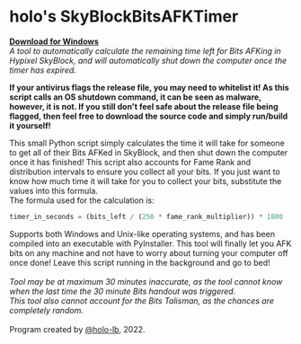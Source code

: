 # holo's SkyBlockBitsAFKTimer
**[Download for Windows](https://github.com/holo-lb/SkyBlockBitsAFKTimer/releases/download/v1.0/SkyBlockBitsAFKTimer-win.exe)**<br>
*A tool to automatically calculate the remaining time left for Bits AFKing in Hypixel SkyBlock, and will automatically shut down the computer once the timer has expired.*

**If your antivirus flags the release file, you may need to whitelist it! As this script calls an OS shutdown command, it can be seen as malware, however, it is not. If you still don't feel safe about the release file being flagged, then feel free to download the source code and simply run/build it yourself!**

This small Python script simply calculates the time it will take for someone to get all of their Bits AFKed in SkyBlock, and then shut down the computer once it has finished!
This script also accounts for Fame Rank and distribution intervals to ensure you collect all your bits. If you just want to know how much time it will take for you to collect your bits, substitute the values into this formula. <br>The formula used for the calculation is:
```py
timer_in_seconds = (bits_left / (250 * fame_rank_multiplier)) * 1800
```

Supports both Windows and Unix-like operating systems, and has been compiled into an executable with PyInstaller.
This tool will finally let you AFK bits on any machine and not have to worry about turning your computer off once done! Leave this script running in the background and go to bed!<br><br>
*Tool may be at maximum 30 minutes inaccurate, as the tool cannot know when the last time the 30 minute Bits handout was triggered.<br>This tool also cannot account for the Bits Talisman, as the chances are completely random.*<br><br>
Program created by [@holo-lb](https://github.com/holo-lb), 2022.

